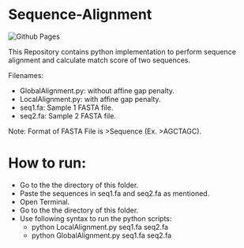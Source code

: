 # Sequence-Alignment

![Github Pages](https://img.shields.io/badge/github%20pages-121013?style=for-the-badge&logo=github&logoColor=white)

This Repository contains python implementation to perform sequence alignment and calculate match score of two sequences.

Filenames:

- GlobalAlignment.py: without affine gap penalty.
- LocalAlignment.py: with affine gap penalty.
- seq1.fa: Sample 1 FASTA file. 
- seq2.fa: Sample 2 FASTA file. 

Note: Format of FASTA File is >Sequence (Ex. >AGCTAGC).

# How to run:
- Go to the the directory of this folder.
- Paste the sequences in seq1.fa and seq2.fa as mentioned.
- Open Terminal.
- Go to the the directory of this folder.
- Use following syntax to run the python scripts: 
    - python LocalAlignment.py seq1.fa seq2.fa
    - python GlobalAlignment.py seq1.fa seq2.fa

